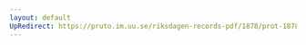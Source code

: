 ```yaml
---
layout: default
UpRedirect: https://pruto.im.uu.se/riksdagen-records-pdf/1878/prot-1878--ak--041/prot-1878--ak--041_001.pdf
---
```

